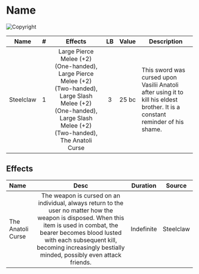 # Name

![Copyright]()

|   Name   | # |                                 Effects                                 | LB | Value | Description                                                                                                                   |
| :-------: | :-: | :----------------------------------------------------------------------: | :-: | :---: | ----------------------------------------------------------------------------------------------------------------------------- |
| Steelclaw | 1 | Large Pierce Melee (+2) (One-handed), Large Pierce Melee (+2) (Two-handed), Large Slash Melee (+2) (One-handed), Large Slash Melee (+2) (Two-handed), The Anatoli Curse | 3 | 25 bc | This sword was cursed upon Vasilii Anatoli after using it to kill his eldest brother. It is a constant reminder of his shame. |

## Effects

| Name              |                                                                                                                                   Desc                                                                                                                                   |  Duration  |  Source  |
| :---------------- | :-----------------------------------------------------------------------------------------------------------------------------------------------------------------------------------------------------------------------------------------------------------------------: | :--------: | :-------: |
| The Anatoli Curse | The weapon is cursed on an individual, always return to the user no matter how the weapon is disposed. When this item is used in combat, the bearer becomes blood lusted with each subsequent kill, becoming increasingly bestially minded, possibly even attack friends. | Indefinite | Steelclaw |
